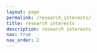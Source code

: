```yaml
---
layout: page
permalink: /research_interests/
title: research interests
description: research interests
nav: true
nav_order: 2
---
```

